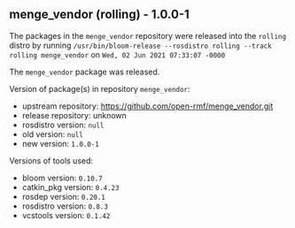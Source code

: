## menge_vendor (rolling) - 1.0.0-1

The packages in the `menge_vendor` repository were released into the `rolling` distro by running `/usr/bin/bloom-release --rosdistro rolling --track rolling menge_vendor` on `Wed, 02 Jun 2021 07:33:07 -0000`

The `menge_vendor` package was released.

Version of package(s) in repository `menge_vendor`:

- upstream repository: https://github.com/open-rmf/menge_vendor.git
- release repository: unknown
- rosdistro version: `null`
- old version: `null`
- new version: `1.0.0-1`

Versions of tools used:

- bloom version: `0.10.7`
- catkin_pkg version: `0.4.23`
- rosdep version: `0.20.1`
- rosdistro version: `0.8.3`
- vcstools version: `0.1.42`


